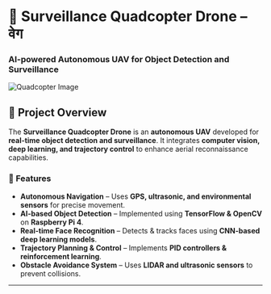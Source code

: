 # 🚀 Surveillance Quadcopter Drone – वेग  
### AI-powered Autonomous UAV for Object Detection and Surveillance  

![Quadcopter Image](https://your-image-link-here.com)  

## **📌 Project Overview**  
The **Surveillance Quadcopter Drone** is an **autonomous UAV** developed for **real-time object detection and surveillance**. It integrates **computer vision, deep learning, and trajectory control** to enhance aerial reconnaissance capabilities.  

### **🔹 Features**  
- **Autonomous Navigation** – Uses **GPS, ultrasonic, and environmental sensors** for precise movement.  
- **AI-based Object Detection** – Implemented using **TensorFlow & OpenCV** on **Raspberry Pi 4**.  
- **Real-time Face Recognition** – Detects & tracks faces using **CNN-based deep learning models**.  
- **Trajectory Planning & Control** – Implements **PID controllers & reinforcement learning**.  
- **Obstacle Avoidance System** – Uses **LIDAR and ultrasonic sensors** to prevent collisions.  

---
